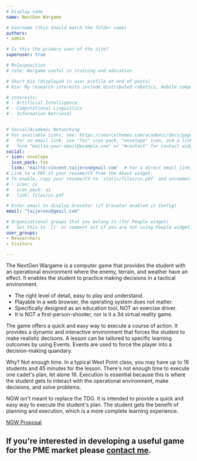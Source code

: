 ```yaml
---
# Display name
name: NextGen Wargame

# Username (this should match the folder name)
authors:
- admin

# Is this the primary user of the site?
superuser: true

# Role/position
# role: Wargame useful in training and education

# Short bio (displayed in user profile at end of posts)
# bio: My research interests include distributed robotics, mobile computing and programmable matter.

# interests:
# - Artificial Intelligence
# - Computational Linguistics
# - Information Retrieval


# Social/Academic Networking
# For available icons, see: https://sourcethemes.com/academic/docs/page-builder/#icons
#   For an email link, use "fas" icon pack, "envelope" icon, and a link in the
#   form "mailto:your-email@example.com" or "#contact" for contact widget.
social:
- icon: envelope
  icon_pack: fas
  link: 'mailto:vincent.taijeron@gmail.com'  # For a direct email link, use "mailto:test@example.org".
# Link to a PDF of your resume/CV from the About widget.
# To enable, copy your resume/CV to `static/files/cv.pdf` and uncomment the lines below.
# - icon: cv
#   icon_pack: ai
#   link: files/cv.pdf

# Enter email to display Gravatar (if Gravatar enabled in Config)
email: "taijeronv@gmail.com"

# Organizational groups that you belong to (for People widget)
#   Set this to `[]` or comment out if you are not using People widget.
user_groups:
- Researchers
- Visitors

---
```

The NextGen Wargame is a computer game that provides the student with an operational environment where the enemy, terrain, and weather have an effect.  It enables the student to practice making decisions in a tactical environment.

- The right level of detail, easy to play and understand.
- Playable in a web browser, the operating system does not matter.
- Specifically designed as an education tool, NOT an exercise driver.
- It is NOT a first-person-shooter, nor is it a 3d virtual reality game.

The game offers a quick and easy way to execute a course of action.  It provides a dynamic and interactive environment that forces the student to make realistic decisons.  A lesson can be tailored to specific learning outcomes by using Events.   Events are used to force the player into a decision-making quandary.



Why? Not enough time. In a typical West Point class, you may have up to 16 students and 45 minutes for the lesson.  There's not enough time to execute one cadet's plan, let alone 16.  Execution is essential because this is where the student gets to interact with the operational environment, make decisions, and solve problems.

NGW isn't meant to replace the TDG. It is intended to provide a quick and easy way to execute the student's plan.  The student gets the benefit of planning and execution, which is a more complete learning experience.

<a href="post/ngwargame">NGW Proposal</a>

## If you're interested in developing a useful game for the PME market please [contact me](mailto:vincent.taijeron@gmail.com).